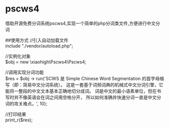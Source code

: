 # pscws4
借助开源免费分词系统pscws4,实现一个简单的php分词类文件,方便进行中文分词

##使用方式
//引入自动加载文件<br />
include "./vendor/autoload.php";<br />

//实例化对象<br />
$obj = new \xiaohigh\Pscws4\Pscws4;<br />

//调用实现分词功能<br />
$res = $obj -> run('SCWS 是 Simple Chinese Word Segmentation 的首字母缩写（即：简易中文分词系统）。
这是一套基于词频词典的机械式中文分词引擎，它能将一整段的中文文本基本正确地切分成词。 词是中文的最小语素单位，但在书写时并不像英语会在词之间用空格分开， 所以如何准确并快速分词一直是中文分词的攻关难点。', 10);<br />

//打印结果<br />
print_r($res);<br />


